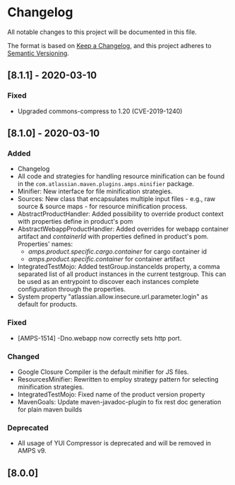 # Changelog
All notable changes to this project will be documented in this file.

The format is based on [Keep a Changelog](https://keepachangelog.com/en/1.0.0/),
and this project adheres to [Semantic Versioning](https://semver.org/spec/v2.0.0.html).

## [8.1.1] - 2020-03-10
### Fixed
- Upgraded commons-compress to 1.20 (CVE-2019-1240)

## [8.1.0] - 2020-03-10

### Added 
- Changelog
- All code and strategies for handling resource minification can be found in the `com.atlassian.maven.plugins.amps.minifier` package.
- Minifier: New interface for file minification strategies.
- Sources: New class that encapsulates multiple input files - e.g., raw source & source maps - for resource minification process. 
- AbstractProductHandler: Added possibility to override product context with properties define in product's pom
- AbstractWebappProductHandler: Added overrides for webapp container artifact and _containerId_ with properties defined in product's pom. Properties' names:
    - _amps.product.specific.cargo.container_ for cargo container id
    - _amps.product.specific.container_ for container artifact
- IntegratedTestMojo: Added testGroup.instanceIds property, a comma separated list of all product instances in the current testgroup.
  This can be used as an entrypoint to discover each instances complete configuration through the properties.
- System property "atlassian.allow.insecure.url.parameter.login" as default for products.

### Fixed

- [AMPS-1514] -Dno.webapp now correctly sets http port.

### Changed

- Google Closure Compiler is the default minifier for JS files.
- ResourcesMinifier: Rewritten to employ strategy pattern for selecting minification strategies.  
- IntegratedTestMojo: Fixed name of the product version property
- MavenGoals: Update maven-javadoc-plugin to fix rest doc generation for plain maven builds

### Deprecated

- All usage of YUI Compressor is deprecated and will be removed in AMPS v9.

## [8.0.0]
